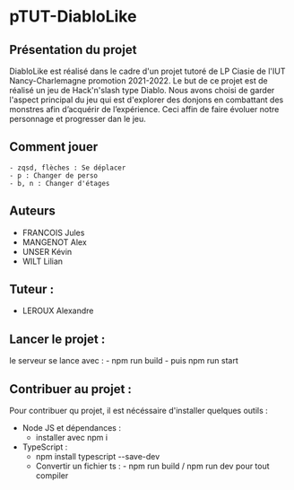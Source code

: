 # pTUT-DiabloLike
## Présentation du projet
DiabloLike est réalisé dans le cadre d'un projet tutoré de LP Ciasie de l'IUT Nancy-Charlemagne promotion 2021-2022.
Le but de ce projet est de réalisé un jeu de Hack'n'slash type Diablo. Nous avons choisi de garder l'aspect principal du jeu qui est d'explorer des donjons en combattant des monstres afin d’acquérir de l’expérience.
Ceci affin de faire évoluer notre personnage et progresser dan le jeu.

## Comment jouer
    - zqsd, flèches : Se déplacer
    - p : Changer de perso
    - b, n : Changer d'étages

## Auteurs
- FRANCOIS Jules
- MANGENOT Alex
- UNSER Kévin
- WILT Lilian

## Tuteur : 
- LEROUX Alexandre

## Lancer le projet :
le serveur se lance avec :
    - npm run build
    - puis npm run start
    
## Contribuer au projet :
Pour contribuer qu projet, il est nécéssaire d'installer quelques outils : 
- Node JS et dépendances : 
    - installer avec npm i
- TypeScript : 
    - npm install typescript --save-dev
    - Convertir un fichier ts : 
            - npm run build / npm run dev pour tout compiler
